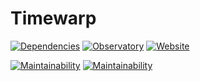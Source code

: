# Timewarp
[![Dependencies](https://img.shields.io/david/antonjuulnaber/timewarp.svg?style=for-the-badge)](https://david-dm.org/antonjuulnaber/timewarp)
[![Observatory](https://img.shields.io/mozilla-observatory/grade/timewarp.antonjuulnaber.dk?publish&style=for-the-badge)](https://observatory.mozilla.org/analyze/timewarp.antonjuulnaber.dk)
[![Website](https://img.shields.io/website?style=for-the-badge&url=https%3A%2F%2Ftimewarp.antonjuulnaber.dk)](https://timewarp.antonjuulnaber.dk)

[![Maintainability](https://img.shields.io/codeclimate/maintainability/antonjuulnaber/timewarp?style=for-the-badge)](https://codeclimate.com/github/antonjuulnaber/timewarp)
[![Maintainability](https://img.shields.io/codeclimate/tech-debt/antonjuulnaber/timewarp?style=for-the-badge)](https://codeclimate.com/github/antonjuulnaber/timewarp)
